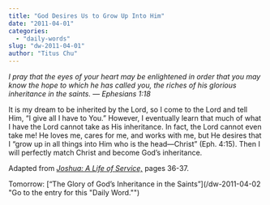 ```yaml
---
title: "God Desires Us to Grow Up Into Him"
date: "2011-04-01"
categories: 
  - "daily-words"
slug: "dw-2011-04-01"
author: "Titus Chu"
---
```


_I pray that the eyes of your heart may be enlightened in order that you may know the hope to which he has called you, the riches of his glorious inheritance in the saints. — Ephesians 1:18_

It is my dream to be inherited by the Lord, so I come to the Lord and tell Him, “I give all I have to You.” However, I eventually learn that much of what I have the Lord cannot take as His inheritance. In fact, the Lord cannot even take me! He loves me, cares for me, and works with me, but He desires that I “grow up in all things into Him who is the head—Christ” (Eph. 4:15). Then I will perfectly match Christ and become God’s inheritance.

Adapted from _[Joshua: A Life of Service,](/book-joshua "Go to the listing for this book.")_ pages 36-37.

Tomorrow: [“The Glory of God’s Inheritance in the Saints”](/dw-2011-04-02 "Go to the entry for this "Daily Word."")
